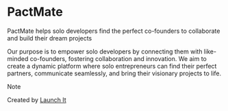 # PactMate

PactMate helps solo developers find the perfect co-founders to collaborate and build their dream projects

Our purpose is to empower solo developers by connecting them with like-minded co-founders, fostering collaboration and innovation. We aim to create a dynamic platform where solo entrepreneurs can find their perfect partners, communicate seamlessly, and bring their visionary projects to life.

> [!Note]
> Created by [Launch It](https://zaap.bio/launch_it)
